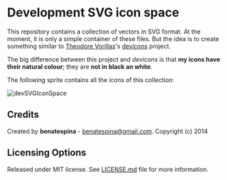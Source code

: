 # Development SVG icon space

This repository contains a collection of vectors in SVG format. At the moment, it is only a simple container of these files. But the idea is to create something similar to [Theodore Vorillas](https://github.com/vorillaz)'s [devicons](http://vorillaz.github.io/devicons/#/main) project.

The big difference between this project and *devicons* is that **my icons have their natural colour**; they are **not in black an white**.

The following sprite contains all the icons of this collection:

![devSVGIconSpace](https://github.com/benatespina/devSVGIconSpace/sprites/sprites.png)

## Credits
Created by **benatespina** - [benatespina@gmail.com](mailto:benatespina@gmail.com). Copyright (c) 2014

## Licensing Options
Released under MIT license. See [LICENSE.md](https://github.com/benatespina/devSVGIconSpace/blob/master/LICENSE.md) file for more information.